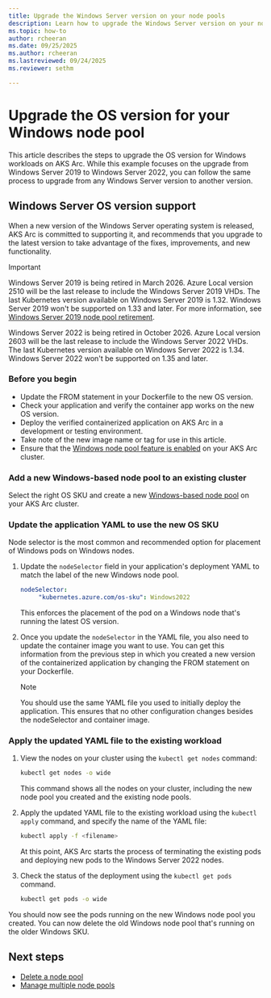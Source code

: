 ```yaml
---
title: Upgrade the Windows Server version on your node pools
description: Learn how to upgrade the Windows Server version on your node pools in AKS enabled by Azure Arc.
ms.topic: how-to
author: rcheeran
ms.date: 09/25/2025
ms.author: rcheeran 
ms.lastreviewed: 09/24/2025
ms.reviewer: sethm

---
```


# Upgrade the OS version for your Windows node pool

This article describes the steps to upgrade the OS version for Windows workloads on AKS Arc. While this example focuses on the upgrade from Windows Server 2019 to Windows Server 2022, you can follow the same process to upgrade from any Windows Server version to another version.

## Windows Server OS version support

When a new version of the Windows Server operating system is released, AKS Arc is committed to supporting it, and recommends that you upgrade to the latest version to take advantage of the fixes, improvements, and new functionality.

> [!IMPORTANT]
> Windows Server 2019 is being retired in March 2026. Azure Local version 2510 will be the last release to include the Windows Server 2019 VHDs. The last Kubernetes version available on Windows Server 2019 is 1.32. Windows Server 2019 won't be supported on 1.33 and later. For more information, see [Windows Server 2019 node pool retirement](https://techcommunity.microsoft.com/blog/containers/announcing-the-3-year-retirement-of-windows-server-2019-on-azure-kubernetes-serv/3777341).
>
> Windows Server 2022 is being retired in October 2026. Azure Local version 2603 will be the last release to include the Windows Server 2022 VHDs. The last Kubernetes version available on Windows Server 2022 is 1.34. Windows Server 2022 won't be supported on 1.35 and later.

### Before you begin

- Update the FROM statement in your Dockerfile to the new OS version.
- Check your application and verify the container app works on the new OS version.
- Deploy the verified containerized application on AKS Arc in a development or testing environment.
- Take note of the new image name or tag for use in this article.
- Ensure that the [Windows node pool feature is enabled](howto-enable-windows-node-pools.md) on your AKS Arc cluster.

### Add a new Windows-based node pool to an existing cluster

Select the right OS SKU and create a new [Windows-based node pool](howto-create-windows-node-pools.md) on your AKS Arc cluster.

### Update the application YAML to use the new OS SKU

Node selector is the most common and recommended option for placement of Windows pods on Windows nodes.

1. Update the `nodeSelector` field in your application's deployment YAML to match the label of the new Windows node pool.  

   ```yaml
   nodeSelector:
        "kubernetes.azure.com/os-sku": Windows2022
   ```

   This enforces the placement of the pod on a Windows node that's running the latest OS version.

1. Once you update the `nodeSelector` in the YAML file, you also need to update the container image you want to use. You can get this information from the previous step in which you created a new version of the containerized application by changing the FROM statement on your Dockerfile.

   > [!NOTE]
   > You should use the same YAML file you used to initially deploy the application. This ensures that no other configuration changes besides the nodeSelector and container image.

### Apply the updated YAML file to the existing workload

1. View the nodes on your cluster using the `kubectl get nodes` command:

   ```bash
   kubectl get nodes -o wide
   ```

   This command shows all the nodes on your cluster, including the new node pool you created and the existing node pools.

1. Apply the updated YAML file to the existing workload using the `kubectl apply` command, and specify the name of the YAML file:

   ```bash
   kubectl apply -f <filename>
   ```

   At this point, AKS Arc starts the process of terminating the existing pods and deploying new pods to the Windows Server 2022 nodes.

1. Check the status of the deployment using the `kubectl get pods` command.

   ```bash
   kubectl get pods -o wide
   ```

You should now see the pods  running on the new Windows node pool you created. You can now delete the old Windows node pool that's running on the older Windows SKU.

## Next steps

- [Delete a node pool](/azure/aks/aksarc/manage-node-pools#delete-a-node-pool)
- [Manage multiple node pools](/azure/aks/aksarc/manage-node-pools)
